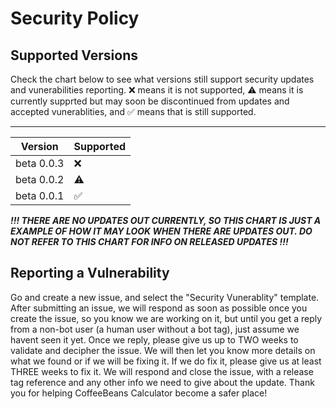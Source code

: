 # Security Policy

## Supported Versions

Check the chart below to see what versions still support security updates and vunerabilities reporting. :x: means it is not supported, :warning: means it is currently supprted but may soon be discontinued from updates and accepted vunerablities, and :white_check_mark: means that is still supported.
___
|   Version   | Supported          |
| ----------- | ------------------ |
| beta 0.0.3  | :x:                |
| beta 0.0.2  | :warning:          |
| beta 0.0.1  | :white_check_mark: |

***!!! THERE ARE NO UPDATES OUT CURRENTLY, SO THIS CHART IS JUST A EXAMPLE OF HOW IT MAY LOOK WHEN THERE ARE UPDATES OUT. DO NOT REFER TO THIS CHART FOR INFO ON RELEASED UPDATES !!!***

## Reporting a Vulnerability

Go and create a new issue, and select the "Security Vunerablity" template. After submitting an issue, we will respond as soon as possible once you create the issue, so you know we are working on it, but until you get a reply from a non-bot user (a human user without a bot tag), just assume we havent seen it yet. Once we reply, please give us up to TWO weeks to validate and decipher the issue. We will then let you know more details on what we found or if we will be fixing it. If we do fix it, please give us at least THREE weeks to fix it. We will respond and close the issue, with a release tag reference and any other info we need to give about the update. Thank you for helping CoffeeBeans Calculator become a safer place!
